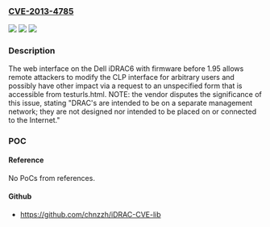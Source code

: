 ### [CVE-2013-4785](https://cve.mitre.org/cgi-bin/cvename.cgi?name=CVE-2013-4785)
![](https://img.shields.io/static/v1?label=Product&message=n%2Fa&color=blue)
![](https://img.shields.io/static/v1?label=Version&message=n%2Fa&color=blue)
![](https://img.shields.io/static/v1?label=Vulnerability&message=n%2Fa&color=brighgreen)

### Description

The web interface on the Dell iDRAC6 with firmware before 1.95 allows remote attackers to modify the CLP interface for arbitrary users and possibly have other impact via a request to an unspecified form that is accessible from testurls.html.  NOTE: the vendor disputes the significance of this issue, stating "DRAC's are intended to be on a separate management network; they are not designed nor intended to be placed on or connected to the Internet."

### POC

#### Reference
No PoCs from references.

#### Github
- https://github.com/chnzzh/iDRAC-CVE-lib

